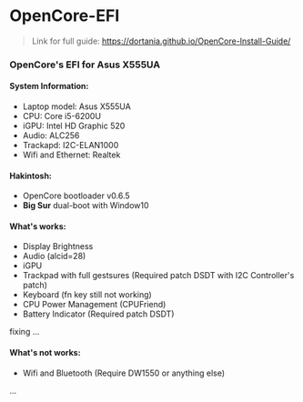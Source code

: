 # OpenCore-EFI
> Link for full guide: https://dortania.github.io/OpenCore-Install-Guide/
### OpenCore's EFI for Asus X555UA
#### System Information:
+ Laptop model: Asus X555UA
+ CPU: Core i5-6200U
+ iGPU: Intel HD Graphic 520
+ Audio: ALC256
+ Trackapd: I2C-ELAN1000
+ Wifi and Ethernet: Realtek
#### Hakintosh:
+ OpenCore bootloader v0.6.5
+ <strong>Big Sur</strong> dual-boot with Window10
#### What's works:
+ Display Brightness
+ Audio (alcid=28)
+ iGPU
+ Trackpad with full gestsures (Required patch DSDT with I2C Controller's patch)
+ Keyboard (fn key still not working)
+ CPU Power Management (CPUFriend)
+ Battery Indicator (Required patch DSDT)

fixing ...
#### What's not works:
+ Wifi and Bluetooth (Require DW1550 or anything else)

...
